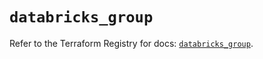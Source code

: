 # `databricks_group`

Refer to the Terraform Registry for docs: [`databricks_group`](https://registry.terraform.io/providers/databricks/databricks/1.36.0/docs/resources/group).
